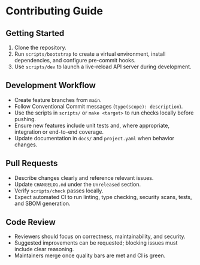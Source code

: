 # Contributing Guide

## Getting Started

1. Clone the repository.
2. Run `scripts/bootstrap` to create a virtual environment, install dependencies, and configure pre-commit hooks.
3. Use `scripts/dev` to launch a live-reload API server during development.

## Development Workflow

- Create feature branches from `main`.
- Follow Conventional Commit messages (`type(scope): description`).
- Use the scripts in `scripts/` or `make <target>` to run checks locally before pushing.
- Ensure new features include unit tests and, where appropriate, integration or end-to-end coverage.
- Update documentation in `docs/` and `project.yaml` when behavior changes.

## Pull Requests

- Describe changes clearly and reference relevant issues.
- Update `CHANGELOG.md` under the `Unreleased` section.
- Verify `scripts/check` passes locally.
- Expect automated CI to run linting, type checking, security scans, tests, and SBOM generation.

## Code Review

- Reviewers should focus on correctness, maintainability, and security.
- Suggested improvements can be requested; blocking issues must include clear reasoning.
- Maintainers merge once quality bars are met and CI is green.
